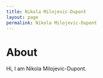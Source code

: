 ```yaml
---
title: Nikola Milojevic-Dupont
layout: page
permalink: Nikola Milojevic-Dupont
---
```


# About

Hi, I am Nikola Milojevic-Dupont.
